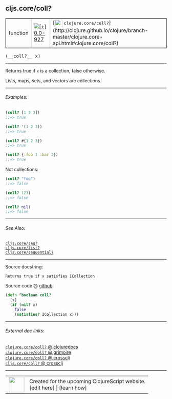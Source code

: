 ## cljs.core/coll?



 <table border="1">
<tr>
<td>function</td>
<td><a href="https://github.com/cljsinfo/cljs-api-docs/tree/0.0-927"><img valign="middle" alt="[+] 0.0-927" title="Added in 0.0-927" src="https://img.shields.io/badge/+-0.0--927-lightgrey.svg"></a> </td>
<td>
[<img height="24px" valign="middle" src="http://i.imgur.com/1GjPKvB.png"> <samp>clojure.core/coll?</samp>](http://clojure.github.io/clojure/branch-master/clojure.core-api.html#clojure.core/coll?)
</td>
</tr>
</table>


 <samp>
(__coll?__ x)<br>
</samp>

---

Returns true if `x` is a collection, false otherwise.

Lists, maps, sets, and vectors are collections.



---

###### Examples:

```clj
(coll? [1 2 3])
;;=> true

(coll? '(1 2 3))
;;=> true

(coll? #{1 2 3})
;;=> true

(coll? {:foo 1 :bar 2})
;;=> true
```

Not collections:

```clj
(coll? "foo")
;;=> false

(coll? 123)
;;=> false

(coll? nil)
;;=> false
```



---

###### See Also:

[`cljs.core/seq?`](../cljs.core/seqQMARK.md)<br>
[`cljs.core/list?`](../cljs.core/listQMARK.md)<br>
[`cljs.core/sequential?`](../cljs.core/sequentialQMARK.md)<br>

---


Source docstring:

```
Returns true if x satisfies ICollection
```


Source code @ [github](https://github.com/clojure/clojurescript/blob/r1934/src/cljs/cljs/core.cljs#L1087-L1092):

```clj
(defn ^boolean coll?
  [x]
  (if (nil? x)
    false
    (satisfies? ICollection x)))
```

<!--
Repo - tag - source tree - lines:

 <pre>
clojurescript @ r1934
└── src
    └── cljs
        └── cljs
            └── <ins>[core.cljs:1087-1092](https://github.com/clojure/clojurescript/blob/r1934/src/cljs/cljs/core.cljs#L1087-L1092)</ins>
</pre>

-->

---



###### External doc links:

[`clojure.core/coll?` @ clojuredocs](http://clojuredocs.org/clojure.core/coll_q)<br>
[`clojure.core/coll?` @ grimoire](http://conj.io/store/v1/org.clojure/clojure/1.7.0-beta3/clj/clojure.core/coll%3F/)<br>
[`clojure.core/coll?` @ crossclj](http://crossclj.info/fun/clojure.core/coll%3F.html)<br>
[`cljs.core/coll?` @ crossclj](http://crossclj.info/fun/cljs.core.cljs/coll%3F.html)<br>

---

 <table>
<tr><td>
<img valign="middle" align="right" width="48px" src="http://i.imgur.com/Hi20huC.png">
</td><td>
Created for the upcoming ClojureScript website.<br>
[edit here] | [learn how]
</td></tr></table>

[edit here]:https://github.com/cljsinfo/cljs-api-docs/blob/master/cljsdoc/cljs.core/collQMARK.cljsdoc
[learn how]:https://github.com/cljsinfo/cljs-api-docs/wiki/cljsdoc-files

<!--

This information was too distracting to show to readers, but I'll leave it
commented here since it is helpful to:

- pretty-print the data used to generate this document
- and show how to retrieve that data



The API data for this symbol:

```clj
{:description "Returns true if `x` is a collection, false otherwise.\n\nLists, maps, sets, and vectors are collections.",
 :return-type boolean,
 :ns "cljs.core",
 :name "coll?",
 :signature ["[x]"],
 :history [["+" "0.0-927"]],
 :type "function",
 :related ["cljs.core/seq?" "cljs.core/list?" "cljs.core/sequential?"],
 :full-name-encode "cljs.core/collQMARK",
 :source {:code "(defn ^boolean coll?\n  [x]\n  (if (nil? x)\n    false\n    (satisfies? ICollection x)))",
          :title "Source code",
          :repo "clojurescript",
          :tag "r1934",
          :filename "src/cljs/cljs/core.cljs",
          :lines [1087 1092]},
 :examples [{:id "d30884",
             :content "```clj\n(coll? [1 2 3])\n;;=> true\n\n(coll? '(1 2 3))\n;;=> true\n\n(coll? #{1 2 3})\n;;=> true\n\n(coll? {:foo 1 :bar 2})\n;;=> true\n```\n\nNot collections:\n\n```clj\n(coll? \"foo\")\n;;=> false\n\n(coll? 123)\n;;=> false\n\n(coll? nil)\n;;=> false\n```"}],
 :full-name "cljs.core/coll?",
 :clj-symbol "clojure.core/coll?",
 :docstring "Returns true if x satisfies ICollection"}

```

Retrieve the API data for this symbol:

```clj
;; from Clojure REPL
(require '[clojure.edn :as edn])
(-> (slurp "https://raw.githubusercontent.com/cljsinfo/cljs-api-docs/catalog/cljs-api.edn")
    (edn/read-string)
    (get-in [:symbols "cljs.core/coll?"]))
```

-->
